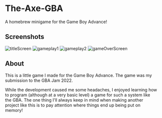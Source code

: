 # The-Axe-GBA
A homebrew minigame for the Game Boy Advance!

## Screenshots
![titleScreen](https://imgur.com/x6Egr7D)
![gameplay1](https://imgur.com/drzXY1X)
![gameplay2](https://imgur.com/yPP5TIq)
![gameOverScreen](https://imgur.com/kXCG3aQ)

## About
This is a little game I made for the Game Boy Advance. The game was my submission
to the GBA Jam 2022.

While the development caused me some headaches, I enjoyed learning how to program
(although at a very basic level) a game for such a system like the GBA. The one
thing I'll always keep in mind when making another project like this is to pay
attention where things end up being put on memory!